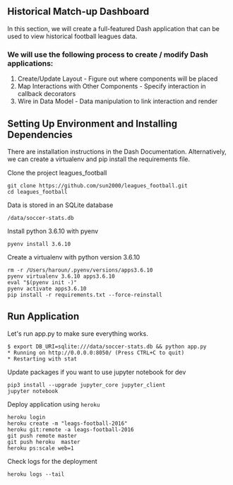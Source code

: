 ## Historical Match-up Dashboard
In this section, we will create a full-featured Dash application that can be used to view historical football leagues data.

### We will use the following process to create / modify Dash applications:

1. Create/Update Layout - Figure out where components will be placed
2. Map Interactions with Other Components - Specify interaction in callback decorators
3. Wire in Data Model - Data manipulation to link interaction and render

## Setting Up Environment and Installing Dependencies
There are installation instructions in the Dash Documentation. Alternatively, we can create a virtualenv and pip install the requirements file.


Clone the project leagues_football
```
git clone https://github.com/sun2000/leagues_football.git
cd leagues_football
```

Data is stored in an SQLite database
```
/data/soccer-stats.db
```

Install python 3.6.10 with pyenv
```
pyenv install 3.6.10
```

Create a virtualenv with python version 3.6.10
```
rm -r /Users/haroun/.pyenv/versions/apps3.6.10
pyenv virtualenv 3.6.10 apps3.6.10
eval "$(pyenv init -)"
pyenv activate apps3.6.10
pip install -r requirements.txt --force-reinstall
```


## Run Application
Let's run app.py to make sure everything works.

```
$ export DB_URI=sqlite:///data/soccer-stats.db && python app.py
* Running on http://0.0.0.0:8050/ (Press CTRL+C to quit)
* Restarting with stat
```


Update packages if you want to use jupyter notebook for dev
```
pip3 install --upgrade jupyter_core jupyter_client
jupyter notebook
```



Deploy application using `heroku`
```
heroku login
heroku create -m "leags-football-2016"
heroku git:remote -a leags-football-2016
git push remote master
git push heroku  master
heroku ps:scale web=1
```


Check logs for the deployment
```
heroku logs --tail
```
